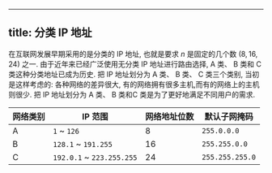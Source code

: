 
---
title: 分类 IP 地址
---

在互联⽹发展早期采⽤的是分类的 IP 地址, 也就是要求 $n$ 是固定的⼏个数 ($8, 16, 24$) 之⼀. 由于近年来已经⼴泛使⽤⽆分类 IP 地址进⾏路由选择, A 类、 B 类和 C 类这种分类地址已成为历史. 把 IP 地址划分为 A 类、 B 类、 C 类三个类别, 当初是这样考虑的: 各种⽹络的差异很⼤, 有的⽹络拥有很多主机,⽽有的⽹络上的主机则很少. 把 IP 地址划分为 A 类、 B 类和C 类是为了更好地满⾜不同⽤户的需求. 

| 网络类别 | IP 范围 | 网络地址位数 | 默认子网掩码 |
| - | - | - | - |
| A | `1` ~ `126` | 8 | `255.0.0.0` | 
| B | `128.1` ~ `191.255` | 16 | `255.255.0.0` |
| C | `192.0.1` ~ `223.255.255` | 24 | `255.255.255.0` |
